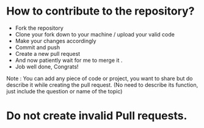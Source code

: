 # How to contribute to the repository?
* Fork the repository
* Clone your fork down to your machine / upload your valid code  
* Make your changes accordingly
* Commit and push
* Create a new pull request
* And now patiently wait for me to merge it .
* Job well done, Congrats!

Note : You can add any piece of code or project, you want to share but do describe it while creating the pull request. (No need to describe its function, just include the question or name of the topic)
# Do not create invalid Pull requests.

